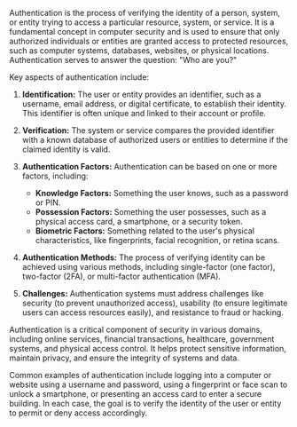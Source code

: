Authentication is the process of verifying the identity of a person, system, or entity trying to access a particular resource, system, or service. It is a fundamental concept in computer security and is used to ensure that only authorized individuals or entities are granted access to protected resources, such as computer systems, databases, websites, or physical locations. Authentication serves to answer the question: "Who are you?"

Key aspects of authentication include:

1. **Identification:** The user or entity provides an identifier, such as a username, email address, or digital certificate, to establish their identity. This identifier is often unique and linked to their account or profile.

2. **Verification:** The system or service compares the provided identifier with a known database of authorized users or entities to determine if the claimed identity is valid.

3. **Authentication Factors:** Authentication can be based on one or more factors, including:
   - **Knowledge Factors:** Something the user knows, such as a password or PIN.
   - **Possession Factors:** Something the user possesses, such as a physical access card, a smartphone, or a security token.
   - **Biometric Factors:** Something related to the user's physical characteristics, like fingerprints, facial recognition, or retina scans.

4. **Authentication Methods:** The process of verifying identity can be achieved using various methods, including single-factor (one factor), two-factor (2FA), or multi-factor authentication (MFA).

5. **Challenges:** Authentication systems must address challenges like security (to prevent unauthorized access), usability (to ensure legitimate users can access resources easily), and resistance to fraud or hacking.

Authentication is a critical component of security in various domains, including online services, financial transactions, healthcare, government systems, and physical access control. It helps protect sensitive information, maintain privacy, and ensure the integrity of systems and data.

Common examples of authentication include logging into a computer or website using a username and password, using a fingerprint or face scan to unlock a smartphone, or presenting an access card to enter a secure building. In each case, the goal is to verify the identity of the user or entity to permit or deny access accordingly.
